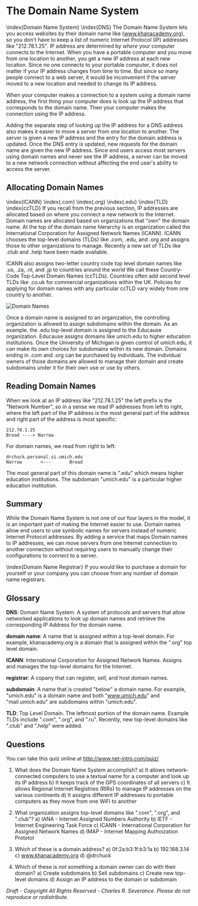 The Domain Name System
======================

\index{Domain Name System}
\index{DNS}
The Domain Name System lets you access websites by their domain
name like (www.khanacademy.org), so you don't have to
keep a list of numeric Internet Protocol (IP) addresses like "212.78.1.25".
IP address are determined
by *where* your computer connects to the Internet. When you have a portable
computer and you move from one location to another, you get
a new IP address at each new location. Since no one connects to your portable
computer, it does not matter if your IP address changes from time to time. But
since so many people connect to a web server, it would be inconvenient if
the server moved to a new location and needed to change its IP address. 

When your computer makes a connection to a system using a domain name address,
the first thing your computer does is look up the IP address that corresponds
to the domain name. Then your computer makes the connection using the IP
address.

Adding the separate step of looking up the IP address for a DNS
address also makes it easier to move a server from one location to another.
The server is given a new IP address and the entry for the domain address is
updated. Once the DNS entry is updated, new requests for the domain name are
given the new IP address. Since end users access most servers using domain
names and never see the IP address, a server can be moved to a new network
connection without affecting the end user's ability to access the server.

Allocating Domain Names
-----------------------

\index{ICANN}
\index{.com}
\index{.org}
\index{.edu}
\index{TLD}
\index{ccTLD}
If you recall from the previous section, IP addresses are allocated based on
where you connect a new network to the Internet. Domain names are allocated
based on organizations that "own" the domain name. At the top of the domain
name hierarchy is an organization called the International
Corporation for Assigned Network Names (ICANN). ICANN chooses the top-level
domains (TLDs) like .com, .edu, and .org and assigns those to other organizations to
manage.  Recently a new set of TLDs like .club and .help have been made available.

ICANN also assigns two-letter country code top level domain names like .us, .za,
.nl, and .jp to countries around the world
We call these Country-Code Top-Level Domain Names (ccTLDs).  Countries often add 
second level TLDs like .co.uk for commercial organizations within the UK.  Policies
for applying for domain names with any particular ccTLD vary widely from one country
to another.

![Domain Names](../sketchnote/DNS)

Once a domain name is assigned to an organization, the controlling organization
is allowed to assign subdomains within the domain. As an example, the .edu
top-level domain is assigned to the Educause organization. Educause assigns
domains like umich.edu to higher education institutions. Once the University
of Michigan is given control of umich.edu, it can make its own choices for
subdomains within its new domain. Domains ending in .com and .org can be purchased
by individuals. The individual owners of those domains are allowed to manage
their domain and create subdomains under it for their own use or use by others.



Reading Domain Names
--------------------

When we look at an IP address like "212.78.1.25" the left prefix is the
"Network Number", so in a sense we read IP addresses from left to right, where
the left part of the IP address is the most general part of the address and
right part of the address is most specific:

    212.78.1.25
    Broad ----> Narrow

For domain names, we read from right to left:

    drchuck.personal.si.umich.edu
    Narrow       <---       Broad

The most general part of this domain name is ".edu" which means higher
education institutions. The subdomain "umich.edu" is a particular higher
education institution.

Summary
-------

While the Domain Name System is not one of our four layers in the model, it is
an important part of making the Internet easier to use. Domain names allow
end users to use symbolic names for servers instead of numeric Internet
Protocol addresses. By adding a service that maps Domain names to IP
addresses, we can move servers from one Internet connection to another
connection without requiring users to manually change their configurations
to connect to a server.

\index{Domain Name Registrar}
If you would like to purchase a domain for yourself or your company you can 
choose from any number of domain name registrars.

Glossary
--------

**DNS**: Domain Name System.  A system of protocols and servers
that allow networked applications to look up domain names
and retrieve the corresponding IP Address for the domain name.

**domain name**: A name that is assigned within a top-level domain.
For example, khanacademy.org is a domain that is assigned within
the ".org" top level domain.

**ICANN**: International Corporation for Assigned Network Names.
Assigns and manages the top-level domains for the Internet.

**registrar**: A copany that can register, sell, and host
domain names.

**subdomain**: A name that is created "below" a domain name.
For example, "umich.edu" is a domain name and
both "www.umich.edu" and "mail.umich.edu"
are subdomains within "umich.edu".

**TLD**: Top Level Domain.  The leftmost portion of the domain name.
Example TLDs include ".com", ".org", and ".ru". Recently, new
top-level domains like ".club" and ".help" were added.


Questions
---------

You can take this quiz online at http://www.net-intro.com/quiz/

1. What does the Domain Name System accomplish?
a) It allows network-connected computers to use a textual name for
a computer and look up its IP address
b) It keeps track of the GPS coordinates of all servers
c) It allows Regional Internet Registries (RIRs) to manage IP addresses
on the various continents
d) It assigns different IP addresses to portable computers
as they move from one WiFi to another

2. What organization assigns top-level domains like ".com", ".org",
and ".club"?
a) IANA - Internet Assigned Numbers Authority
b) IETF - Internet Engineering Task Force
c) ICANN - International Corporation for Assigned Network Names
d) IMAP - Internet Mapping Authoization Prototol

3. Which of these is a domain address?
a) 0f:2a:b3:1f:b3:1a
b) 192.168.3.14
c) www.khanacademy.org
d) @drchuck

4. Which of these is *not* something a domain owner can do with their domain?
a) Create subdomains
b) Sell subdomains
c) Create new top-level domains
d) Assign an IP address to the domain or subdomain




*Draft - Copyright All Rights Reserved - Charles R. Severance.
Please do not reproduce or redistribute.*
